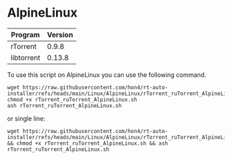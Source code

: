 # AlpineLinux

| Program    | Version |
|------------|---------|
| rTorrent   | 0.9.8   |
| libtorrent | 0.13.8  |

To use this script on AlpineLinux you can use the following command.

```
wget https://raw.githubusercontent.com/hon4/rt-auto-installer/refs/heads/main/Linux/AlpineLinux/rTorrent_ruTorrent_AlpineLinux.sh
chmod +x rTorrent_ruTorrent_AlpineLinux.sh
ash rTorrent_ruTorrent_AlpineLinux.sh
```
or single line:
```
wget https://raw.githubusercontent.com/hon4/rt-auto-installer/refs/heads/main/Linux/AlpineLinux/rTorrent_ruTorrent_AlpineLinux.sh && chmod +x rTorrent_ruTorrent_AlpineLinux.sh && ash rTorrent_ruTorrent_AlpineLinux.sh
```
